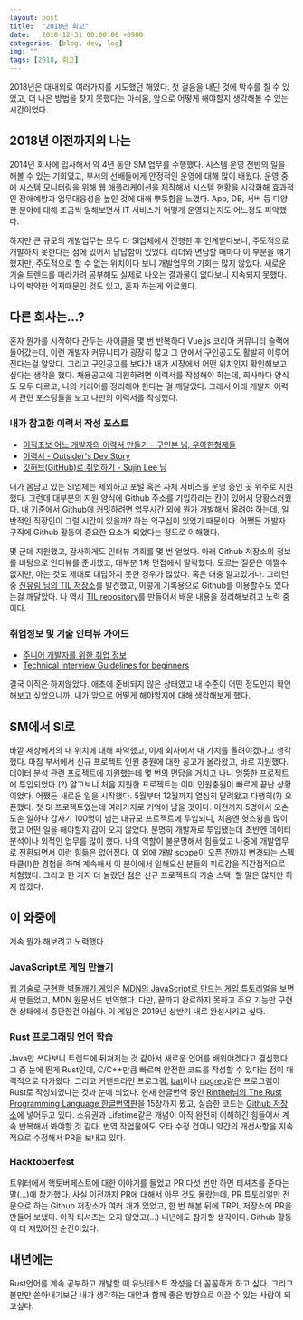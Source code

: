 ```yaml
---
layout: post
title:  "2018년 회고"
date:   2018-12-31 00:00:00 +0900
categories: [blog, dev, log]
img: ""
tags: [2018, 회고]
---
```


2018년은 대내외로 여러가지를 시도했던 해였다. 첫 걸음을 내딘 것에 박수를 칠 수 있었고, 더 나은 방법을 찾지 못했다는 아쉬움, 앞으로 어떻게 해야할지 생각해볼 수 있는 시간이었다.

## 2018년 이전까지의 나는

2014년 회사에 입사해서 약 4년 동안 SM 업무를 수행했다. 시스템 운영 전반의 일을 해볼 수 있는 기회였고, 부서의 선배들에게 안정적인 운영에 대해 많이 배웠다. 운영 중에 시스템 모니터링을 위해 웹 애플리케이션을 제작해서 시스템 현황을 시각화해 효과적인 장애예방과 업무대응성을 높인 것에 대해 뿌듯함을 느꼈다. App, DB, 서버 등 다양한 분야에 대해 조금씩 일해보면서 IT 서비스가 어떻게 운영되는지도 어느정도 파악했다.

하지만 큰 규모의 개발업무는 모두 타 SI업체에서 진행한 후 인계받다보니, 주도적으로 개발하지 못한다는 점에 있어서 답답함이 있었다. 리더와 면담할 때마다 이 부분을 얘기했지만, 주도적으로 할 수 없는 위치이다 보니 개발업무의 기회는 많지 않았다. 새로운 기술 트렌드를 따라가려 공부해도 실제로 나오는 결과물이 없다보니 지속되지 못했다. 나의 박약한 의지때문인 것도 있고, 혼자 하는게 외로웠다.

## 다른 회사는...?

혼자 뭔가를 시작하다 관두는 사이클을 몇 번 반복하다 Vue.js 코리아 커뮤니티 슬랙에 들어갔는데, 이런 개발자 커뮤니티가 굉장히 많고 그 안에서 구인공고도 활발히 이루어진다는걸 알았다. 그리고 구인공고를 보다가 내가 시장에서 어떤 위치인지 확인해보고 싶다는 생각을 했다. 채용공고에 지원하려면 이력서를 작성해야 하는데, 회사마다 양식도 모두 다르고, 나의 커리어를 정리해야 한다는 걸 깨달았다. 그래서 아래 개발자 이력서 관련 포스팅들을 보고 나만의 이력서를 작성했다. 

### 내가 참고한 이력서 작성 포스트

* [이직초보 어느 개발자의 이력서 만들기 - 구인본 님, 우아한형제들](http://woowabros.github.io/experience/2017/07/17/resume.html)
* [이력서 - Outsider's Dev Story](https://blog.outsider.ne.kr/1234)
* [깃허브(GitHub)로 취업하기 - Sujin Lee 님](https://sujinlee.me/professional-github/)

내가 몸담고 있는 SI업체는 제외하고 포털 혹은 자체 서비스를 운영 중인 곳 위주로 지원했다. 그런데 대부분의 지원 양식에 Github 주소를 기입하라는 칸이 있어서 당황스러웠다. 내 기준에서 Github에 커밋하려면 업무시간 외에 뭔가 개발해서 올려야 하는데, 일반적인 직장인이 그럴 시간이 있을까? 하는 의구심이 있었기 때문이다. 어쨌든 개발자 구직에 Github 활동이 중요한 요소가 되었다는 정도로 이해했다.

몇 군데 지원했고, 감사하게도 인터뷰 기회를 몇 번 얻었다. 아래 Github 저장소의 정보를 바탕으로 인터뷰를 준비했고, 대부분 1차 면접에서 탈락했다. 모르는 질문은 어쩔수 없지만, 아는 것도 제대로 대답하지 못한 경우가 많았다. 혹은 대충 알고있거나. 그러던 중 [진유림 님의 TIL 저장소](https://github.com/milooy/TIL)를 발견했고, 이렇게 기록용으로 Github를 이용할수도 있다는걸 깨달았다. 나 역시 [TIL repository](https://github.com/sshplendid/til)를 만들어서 배운 내용을 정리해보려고 노력 중이다.

### 취업정보 및 기술 인터뷰 가이드

* [주니어 개발자를 위한 취업 정보](https://github.com/jojoldu/junior-recruit-scheduler/blob/master/README.md)
* [Technical Interview Guidelines for beginners](https://github.com/JaeYeopHan/Interview_Question_for_Beginner)

결국 이직은 하지않았다. 애초에 준비되지 않은 상태였고 내 수준이 어떤 정도인지 확인해보고 싶었으니까. 내가 앞으로 어떻게 해야할지에 대해 생각해보게 했다.

## SM에서 SI로

바깥 세상에서의 내 위치에 대해 파악했고, 이제 회사에서 내 가치를 올려야겠다고 생각했다. 마침 부서에서 신규 프로젝트 인원 충원에 대한 공고가 올라왔고, 바로 지원했다. 데이터 분석 관련 프로젝트에 지원했는데 몇 번의 면담을 거치고 나니 엉뚱한 프로젝트에 투입되었다.(?) 알고보니 처음 지원한 프로젝트는 이미 인원충원이 빠르게 끝난 상황이었다. 어쨌든 새로운 일을 시작했다. 5월부터 12월까지 열심히 달려왔고 다행히(?) 오픈했다. 첫 SI 프로젝트였는데 여러가지로 기억에 남을 것이다. 이전까지 5명이서 오손도손 일하다 갑자기 100명이 넘는 대규모 프로젝트에 투입되니, 처음엔 헛스윙을 많이 했고 어떤 일을 해야할지 감이 오지 않았다. 분명히 개발자로 투입됐는데 초반엔 데이터 분석이나 외적인 업무를 많이 했다. 나의 역할이 불분명해서 힘들었고 나중에 개발업무로 전환되면서 이런 힘듦은 없어졌다. 이 외에 개발 scope이 오픈 전까지 변경되는 스펙타클(!)한 경험을 하며 계속해서 이 분야에서 일해오신 분들의 피로감을 직간접적으로 체험했다. 그리고 한 가지 더 놀랐던 점은 신규 프로젝트의 기술 스택. 할 말은 많지만 하지 않겠다.

## 이 와중에

계속 뭔가 해보려고 노력했다. 

### JavaScript로 게임 만들기

[웹 기술로 구현한 벽돌깨기 게임](https://github.com/sshplendid/breakout-in-javascript)은 [MDN의 JavaScript로 만드는 게임 튜토리얼](https://developer.mozilla.org/ko/docs/Games/Tutorials/%EC%88%9C%EC%88%98%ED%95%9C_%EC%9E%90%EB%B0%94%EC%8A%A4%ED%81%AC%EB%A6%BD%ED%8A%B8%EB%A5%BC_%EC%9D%B4%EC%9A%A9%ED%95%9C_2D_%EB%B2%BD%EB%8F%8C%EA%B9%A8%EA%B8%B0_%EA%B2%8C%EC%9E%84)을 보면서 만들었고, MDN 원문서도 번역했다. 다만, 끝까지 완료하지 못하고 주요 기능만 구현한 상태에서 중단한건 아쉽다. 이 게임은 2019년 상반기 내로 완성시키고 싶다.

### Rust 프로그래밍 언어 학습

Java만 쓰다보니 트렌드에 뒤쳐지는 것 같아서 새로운 언어를 배워야겠다고 결심했다. 그 중 눈에 띈게 Rust인데, C/C++만큼 빠르며 안전한 코드를 작성할 수 있다는 점이 매력적으로 다가왔다. 그리고 커맨드라인 프로그램, [bat](https://github.com/sharkdp/bat)이나 [ripgrep](https://github.com/BurntSushi/ripgrep)같은 프로그램이 Rust로 작성되었다는 것과 눈에 띄었다. 현재 한글번역 중인 [Rinthel님의 The Rust Programming Language 한글번역판](https://rinthel.github.io/rust-lang-book-ko)을 15장까지 봤고, 실습한 코드는 [Github 저장소](https://github.com/sshplendid/kata/tree/master/rust)에 넣어두고 있다. 소유권과 Lifetime같은 개념이 아직 완전히 이해하긴 힘들어서 계속 반복해서 봐야할 것 같다. 번역 작업물에도 오타 수정 건이나 약간의 개선사항을 지속적으로 수정해서 PR을 보내고 있다.

### Hacktoberfest

트위터에서 핵토버페스트에 대한 이야기를 들었고 PR 다섯 번만 하면 티셔츠를 준다는 말(...)에 참가했다. 사실 이전까지 PR에 대해서 아무 것도 몰랐는데, PR 튜토리얼만 전문으로 하는 Github 저장소가 여러 개가 있었고, 한 번 해본 뒤에 TRPL 저장소에 PR을 만들어 보냈다. 아직 티셔츠는 오지 않았고(...) 내년에도 참가할 생각이다. Github 활동이 더 재밌어진 순간이었다.

## 내년에는

Rust언어를 계속 공부하고 개발할 때 유닛테스트 작성을 더 꼼꼼하게 하고 싶다. 그리고 불만만 쏟아내기보단 내가 생각하는 대안과 함께 좋은 방향으로 이끌 수 있는 사람이 되고싶다. 
